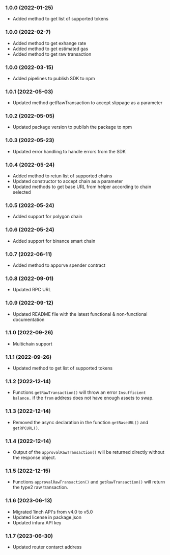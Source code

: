 ### 1.0.0 (2022-01-25)

- Added method to get list of supported tokens

### 1.0.0 (2022-02-7)

- Added method to get exhange rate
- Added method to get estimated gas
- Added method to get raw transaction

### 1.0.0 (2022-03-15)

- Added pipelines to publish SDK to npm 

### 1.0.1 (2022-05-03)

- Updated method getRawTransaction to accept slippage as a parameter

### 1.0.2 (2022-05-05)

- Updated package version to publish the package to npm

### 1.0.3 (2022-05-23)

- Updated error handling to handle errors from the SDK

### 1.0.4 (2022-05-24)

- Added method to retun list of supported chains
- Updated constructor to accept chain as a parameter
- Updated methods to get base URL from helper according to chain selected 

### 1.0.5 (2022-05-24)

- Added support for polygon chain

### 1.0.6 (2022-05-24)

- Added support for binance smart chain


### 1.0.7 (2022-06-11)

- Added method to apporve spender contract

### 1.0.8 (2022-09-01)

- Updated RPC URL

### 1.0.9 (2022-09-12)

- Updated README file with the latest functional & non-functional documentation

### 1.1.0 (2022-09-26)

- Multichain support

### 1.1.1 (2022-09-26)

- Updated method to get list of supported tokens

### 1.1.2 (2022-12-14)

- Functions `getRawTransaction()` will throw an error `Insufficient balance.` if the `from` address does not have enough assets to swap.

### 1.1.3 (2022-12-14)

- Removed the async declaration in the function `getBaseURL()` and `getRPCURL()`.

### 1.1.4 (2022-12-14)

- Output of the `approvalRawTransaction()` will be returned directly without the response object.

### 1.1.5 (2022-12-15)

- Functions `approvalRawTransaction()` and `getRawTransaction()` will return the type2 raw transaction.

### 1.1.6 (2023-06-13)

- Migrated 1inch API's from v4.0 to v5.0
- Updated license in package.json
- Updated infura API key

### 1.1.7 (2023-06-30)

- Updated router contarct address
